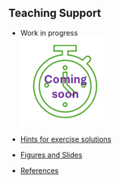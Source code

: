 ## Teaching Support

* Work in progress  
![work in progress](../images/comingSoon.png "work in progress")

* [Hints for exercise solutions](SolutionHints)
* [Figures and Slides](SlidesFigures)
* [References](References)
